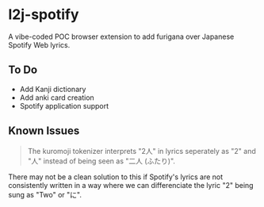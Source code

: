 # l2j-spotify

A vibe-coded POC browser extension to add furigana over Japanese Spotify Web lyrics.

## To Do

- Add Kanji dictionary
- Add anki card creation
- Spotify application support

## Known Issues

> The kuromoji tokenizer interprets "2人" in lyrics seperately as "2" and "人" instead of being seen as "二人 (ふたり)".

There may not be a clean solution to this if Spotify's lyrics are not consistently written in a way where we can differenciate the lyric "2" being sung as "Two" or "に".
